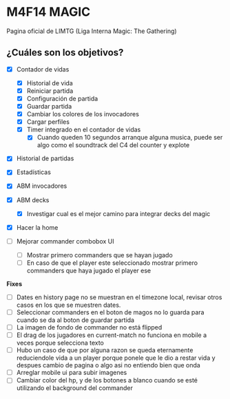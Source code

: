 # M4F14 MAGIC

Pagina oficial de LIMTG (Liga Interna Magic: The Gathering)

## ¿Cuáles son los objetivos?

- [x] Contador de vidas
  - [x] Historial de vida
  - [x] Reiniciar partida
  - [x] Configuración de partida
  - [x] Guardar partida
  - [x] Cambiar los colores de los invocadores
  - [x] Cargar perfiles
  - [x] Timer integrado en el contador de vidas
    - [x] Cuando queden 10 segundos arranque alguna musica, puede ser algo como el soundtrack del C4 del counter y explote
- [x] Historial de partidas
- [x] Estadísticas
- [x] ABM invocadores
- [x] ABM decks
  - [x] Investigar cual es el mejor camino para integrar decks del magic
- [x] Hacer la home

- [ ] Mejorar commander combobox UI
  - [ ] Mostrar primero commanders que se hayan jugado
  - [ ] En caso de que el player este seleccionado mostrar primero commanders que haya jugado el player ese

**Fixes**

- [ ] Dates en history page no se muestran en el timezone local, revisar otros casos en los que se muestren dates.
- [ ] Seleccionar commanders en el boton de magos no lo guarda para cuando se da al boton de guardar partida
- [ ] La imagen de fondo de commander no está flipped
- [ ] El drag de los jugadores en current-match no funciona en mobile a veces porque selecciona texto
- [ ] Hubo un caso de que por alguna razon se queda eternamente reduciendole vida a un player porque ponele que le dio a restar vida y despues cambio de pagina o algo asi no entiendo bien que onda
- [ ] Arreglar mobile ui para subir imagenes
- [ ] Cambiar color del hp, y de los botones a blanco cuando se esté utilizando el background del commander
